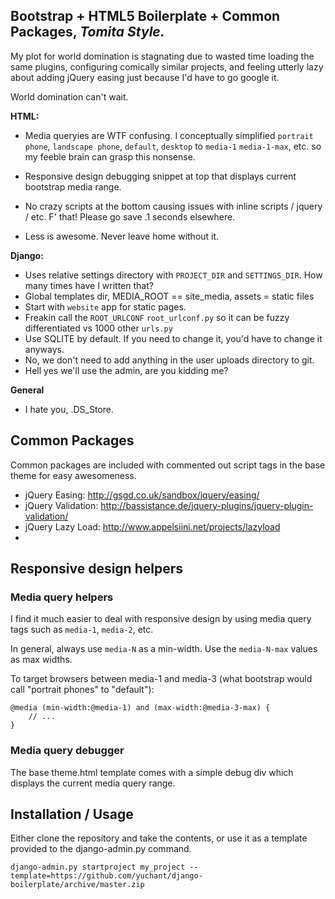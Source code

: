 Bootstrap + HTML5 Boilerplate + Common Packages, *Tomita Style.*
---------------------------------------

My plot for world domination is stagnating due to wasted time loading the same plugins, configuring comically similar projects, and feeling utterly lazy about adding jQuery easing just because I'd have to go google it.

World domination can't wait. 

**HTML:**

- Media queryies are WTF confusing. I conceptually simplified `portrait phone`, `landscape phone`, `default`, `desktop` to  `media-1` `media-1-max`, etc. so my feeble brain can grasp this nonsense.
- Responsive design debugging snippet at top that displays current bootstrap media range.

- No crazy scripts at the bottom causing issues with inline scripts / jquery / etc. F' that! Please go save .1 seconds elsewhere.
- Less is awesome. Never leave home without it.

**Django:**

- Uses relative settings directory with `PROJECT_DIR` and `SETTINGS_DIR`. How many times have I written that?
- Global templates dir, MEDIA_ROOT == site_media, assets = static files
- Start with `website` app for static pages.
- Freakin call the `ROOT_URLCONF` `root_urlconf.py` so it can be fuzzy differentiated vs 1000 other `urls.py`
- Use SQLITE by default. If you need to change it, you'd have to change it anyways.
- No, we don't need to add anything in the user uploads directory to git.
- Hell yes we'll use the admin, are you kidding me?


**General**

- I hate you, .DS_Store. 


## Common Packages

Common packages are included with commented out script tags in the base theme for easy awesomeness.

- jQuery Easing: http://gsgd.co.uk/sandbox/jquery/easing/ 
- jQuery Validation: http://bassistance.de/jquery-plugins/jquery-plugin-validation/
- jQuery Lazy Load: http://www.appelsiini.net/projects/lazyload
- 


## Responsive design helpers

### Media query helpers

I find it much easier to deal with responsive design by using media query tags such as `media-1`, `media-2`, etc.

In general, always use `media-N` as a min-width. Use the `media-N-max` values as max widths.

To target browsers between media-1 and media-3 (what bootstrap would call "portrait phones" to "default"): 

    @media (min-width:@media-1) and (max-width:@media-3-max) {
        // ...
    }

### Media query debugger

The base theme.html template comes with a simple debug div which displays the current media query range.



Installation / Usage
--------------------

Either clone the repository and take the contents, or use it as a template provided to the django-admin.py command.

    django-admin.py startproject my_project --template=https://github.com/yuchant/django-boilerplate/archive/master.zip 